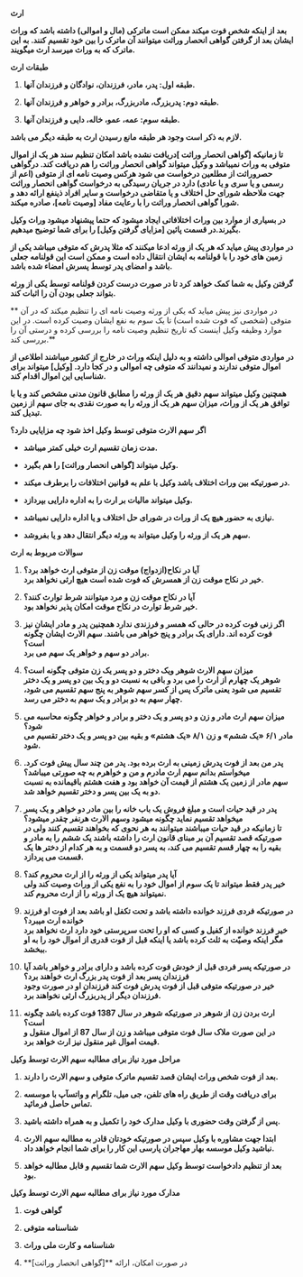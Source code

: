 **ارث**

**بعد از اینکه شخص فوت میکند ممکن است ماترکی (مال و اموالی) داشته باشد که وراث ایشان بعد از گرفتن گواهی انحصار وراثت میتوانند آن ماترک را بین خود تقسیم کنند. به این ماترک که به وراث میرسد ارث میگویند.**

**طبقات ارث**

1.  **طبقه اول: پدر، مادر، فرزندان، نوادگان و فرزندان آنها.**

2.  **طبقه دوم: پدربزرگ، مادربزرگ، برادر و خواهر و فرزندان آنها.**

3.  **طبقه سوم: عمه، عمو، خاله، دایی و فرزندان آنها.**

**لازم به ذکر است وجود هر طبقه مانع رسیدن ارث به طبقه دیگر می باشد.**

**تا زمانیکه **[گواهی انحصار وراثت ]**دریافت نشده باشد امکان تنظیم سند هر یک از اموال متوفی به وراث نمیباشد و وکیل میتواند گواهی انحصار وراثت را هم دریافت کند. درگواهی حصروراثت از مطلعین درخواست می شود هرکس وصیت نامه ای از متوفی (اعم از رسمی و یا سری و یا عادی) دارد در جریان رسیدگی به درخواست گواهی انحصار وراثت جهت ملاحظه شورای حل اختلاف و یا متقاضی درخواست و سایر افراد ذینفع ارائه دهد و شورا گواهی انحصار وراثت را با رعایت مفاد** [وصیت نامه]**، صادره میکند.**

**در بسیاری از موارد بین وراث اختلافاتی ایجاد میشود که حتما پیشنهاد میشود وراث وکیل بگیرند.در قسمت پائین **[مزایای گرفتن
وکیل]** را برای شما توضیح میدهیم.**

**در مواردی پیش میاید که هر یک از ورثه ادعا میکنند که مثلا پدرش که متوفی میباشد یکی از زمین های خود را با قولنامه به ایشان انتقال داده است و ممکن است این قولنامه جعلی باشد و امضای پدر توسط پسرش امضاء شده باشد.**

**گرفتن وکیل به شما کمک خواهد کرد تا در صورت درست کردن قولنامه توسط یکی از ورثه بتواند جعلی بودن آن را اثبات کند.**

** در مواردی نیز پیش میاید که یکی از ورثه وصیت نامه ای را تنظیم میکند که در آن متوفی (شخصی که فوت شده است) تا یک سوم به نفع ایشان وصیت کرده است. در این موارد وظیفه وکیل اینست که تاریخ تنظیم وصیت نامه را بررسی کرده و درستی آن را بررسی
کند.**

**در مواردی متوفی اموالی داشته و به دلیل اینکه وراث در خارج از کشور میباشند اطلاعی از اموال متوفی ندارند و نمیدانند که متوفی چه اموالی و در کجا دارد. **[وکیل]** میتواند برای شناسایی این اموال اقدام کند.**

**همچنین وکیل میتواند سهم دقیق هر یک از ورثه را مطابق قانون مدنی مشخص کند و یا با توافق هر یک از وراث، میزان سهم هر یک از ورثه را به صورت نقدی به جای سهم از زمین تبدیل کند.**

**اگر سهم الارث متوفی توسط وکیل اخذ شود چه مزایایی دارد؟**

-   **مدت زمان تقسیم ارث خیلی کمتر میباشد.**

-   **وکیل میتواند **[گواهی انحصار وراثت]** را هم بگیرد.**

-   **در صورتیکه بین وراث اختلاف باشد وکیل با علم به قوانین اختلافات را برطرف  میکند.**

-   **وکیل میتواند مالیات بر ارث را به اداره دارایی بپردازد.**

-   **نیازی به حضور هیچ یک از وراث در شورای حل اختلاف و یا اداره دارایی نمیباشد.**

-   **سهم هر یک از ورثه را وکیل میتواند به ورثه دیگر انتقال دهد و یا بفروشد.**

**سوالات مربوط به ارث**

1.  **آیا در نکاح(ازدواج) موقت زن از متوفی ارث خواهد برد؟**  
    **خیر در نکاح موقت زن از همسرش که فوت شده است هیچ ارثی نخواهد برد.**

2.  **آیا در نکاح موقت زن و مرد میتوانند شرط توارث کنند؟**  
    **خیر شرط توارث در نکاح موقت امکان پذیر نخواهد بود.**

3.  **اگر زنی فوت کرده در حالی که همسر و فرزندی ندارد همچنین پدر و مادر ایشان نیز فوت کرده اند. دارای یک برادر و پنج خواهر می باشند. سهم الارث ایشان چگونه است؟**  
    **برادر دو سهم و خواهر یک سهم می برد.**

4.  **میزان سهم الارث شوهر ویک دختر و دو پسر یک زن متوفی چگونه است؟**  
    **شوهر یک چهارم از ارث را می برد و باقی به نسبت دو و یک بین دو پسر و یک دختر تقسیم می شود یعنی ماترک پس از کسر سهم شوهر به پنج سهم تقسیم می شود، چهار سهم به دو برادر و یک سهم به دختر می رسد.**

5.  **میزان سهم ارث مادر و زن و دو پسر و یک دختر و برادر و خواهر چگونه محاسبه می شود؟**  
    **مادر ۶/۱ «یک ششم» و زن ۸/۱ «یک هشتم» و بقیه بین دو پسر و یک دختر تقسیم می شود.**

6.  **پدر من بعد از فوت پدرش زمینی به ارث برده بود. پدر من چند سال پیش فوت کرد. میخواستم بدانم سهم ارث مادرم و من و خواهرم به چه صورتی میباشد؟**  
    **سهم مادر از زمین یک هشتم از قیمت آن خواهد بود و هفت هشتم باقیمانده به نسبت دو به یک بین پسر و دختر تقسیم خواهد شد.**

7.  **پدر در قید حیات است و مبلغ فروش یک باب خانه را بین مادر دو خواهر و یک پسر میخواهد تقسیم نماید چگونه میشود وسهم الارث هرنفر چقدر میشود؟**  
    **تا زمانیکه در قید حیات میباشند میتوانند به هر نحوی که بخواهند تقسیم کنند ولی در صورتیکه قصد تقسیم آن بر مبنای قانون ارث را داشته باشند یک ششم را به مادر و بقیه را به چهار قسم تقسیم می کند، به پسر دو قسمت و به هر کدام از دختر
    ها یک قسمت می پردازد.**

8.  **آیا پدر میتواند یکی از ورثه را از ارث محروم کند؟**  
    **خیر پدر فقط میتواند تا یک سوم از اموال خود را به نفع یکی از وراث وصیت کند ولی نمیتواند هیچ یک از ورثه را از ارث محروم کند.**

9.  **در صورتیکه فردی فرزند خوانده داشته باشد و تحت تکفل او باشد بعد از فوت او فرزند خوانده ارث میبرد؟**   
    **خیر فرزند خوانده از کفیل و کسی که او را تحت سرپرستی خود دارد ارث نخواهد برد مگر اینکه وصیّت به ثلث کرده باشد یا اینکه قبل از فوت قدری از اموال خود را به او ببخشد.**

10. **در صورتیکه پسر فردی قبل از خودش فوت کرده باشد و دارای برادر و خواهر باشد آیا فرزندان پسر بعد از فوت پدر بزرگ ارث خواهند برد؟**  
    **خیر در صورتیکه متوفی قبل از فوت پدرش فوت کند فرزندان او در صورت وجود  فرزندان دیگر از پدربزرگ ارثی نخواهند برد.**

11. **ارث بردن زن از شوهر در صورتیکه شوهر در سال 1387 فوت کرده باشد چگونه است؟**  
    **در این صورت ملاک سال فوت متوفی میباشد و زن از سال 87  از اموال منقول و  قیمت اموال غیر منقول نیز ارث خواهد برد.**

**مراحل مورد نیاز برای مطالبه سهم الارث توسط وکیل**

1.  **بعد از فوت شخص وراث ایشان قصد تقسیم ماترک متوفی و سهم الارث را دارند.**

2.  **برای دریافت وقت از طریق راه های تلفن، جی میل، تلگرام و واتسآپ با موسسه  تماس حاصل فرمائید.**

3.  **پس از گرفتن وقت حضوری با وکیل مدارک خود را تکمیل و به همراه داشته باشید.**

4.  **ابتدا جهت مشاوره با وکیل سپس در صورتیکه خودتان قادر به مطالبه سهم الارث نباشید وکیل موسسه بهار مهاجران پارسی این کار را برای شما انجام خواهد داد.**

5.  **بعد از تنظیم دادخواست توسط وکیل سهم الارث شما تقسیم و قابل مطالبه خواهد بود.**

**مدارک مورد نیاز برای مطالبه سهم الارث توسط وکیل**

1.  **گواهی فوت**

2.  **شناسنامه متوفی**

3.  **شناسنامه و کارت ملی وراث**

4.  **در صورت امکان، ارائه **[گواهی انحصار وراثت]
